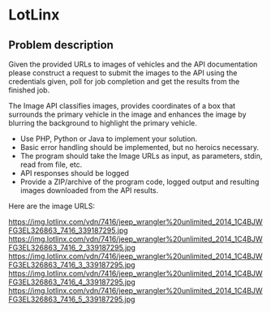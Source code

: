 # LotLinx

## Problem description

Given the provided URLs to images of vehicles and the API documentation please construct a request to submit the images to the API using the credentials given, poll for job completion and get the results from the finished job.

The Image API classifies images, provides coordinates of a box that surrounds the primary vehicle in the image and enhances the image by blurring the background to highlight the primary vehicle.

- Use PHP, Python or Java to implement your solution.
- Basic error handling should be implemented, but no heroics necessary.
- The program should take the Image URLs as input, as parameters, stdin, read from file, etc.
- API responses should be logged
- Provide a ZIP/archive of the program code, logged output and resulting images downloaded from the API results.

Here are the image URLS:

https://img.lotlinx.com/vdn/7416/jeep_wrangler%20unlimited_2014_1C4BJWFG3EL326863_7416_339187295.jpg
https://img.lotlinx.com/vdn/7416/jeep_wrangler%20unlimited_2014_1C4BJWFG3EL326863_7416_2_339187295.jpg
https://img.lotlinx.com/vdn/7416/jeep_wrangler%20unlimited_2014_1C4BJWFG3EL326863_7416_3_339187295.jpg
https://img.lotlinx.com/vdn/7416/jeep_wrangler%20unlimited_2014_1C4BJWFG3EL326863_7416_4_339187295.jpg
https://img.lotlinx.com/vdn/7416/jeep_wrangler%20unlimited_2014_1C4BJWFG3EL326863_7416_5_339187295.jpg

